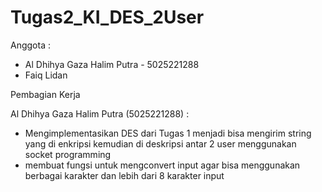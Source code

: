 # Tugas2_KI_DES_2User

Anggota :

- Al Dhihya Gaza Halim Putra - 5025221288
- Faiq Lidan

Pembagian Kerja

Al Dhihya Gaza Halim Putra (5025221288) :
- Mengimplementasikan DES dari Tugas 1 menjadi bisa mengirim string yang di enkripsi kemudian di deskripsi antar 2 user menggunakan socket programming
- membuat fungsi untuk mengconvert input agar bisa menggunakan berbagai karakter dan lebih dari 8 karakter input

